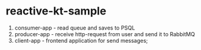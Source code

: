 # reactive-kt-sample

1. consumer-app - read queue and saves to PSQL
2. producer-app - receive http-request from user and send it to RabbitMQ
3. client-app - frontend application for send messages;

